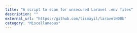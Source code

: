```yaml
---
title: "A script to scan for unsecured Laravel .env files"
description: ""
external_url: "https://github.com/tismayil/laravelN00b"
category: "Miscellaneous"
---
```

